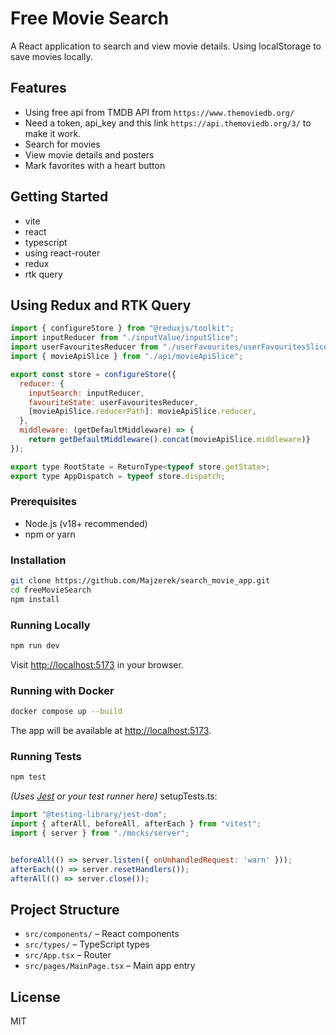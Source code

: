 # Free Movie Search

A React application to search and view movie details.
Using localStorage to save movies locally.

## Features
- Using free api from TMDB API from `https://www.themoviedb.org/`
- Need a token, api_key and this link `https://api.themoviedb.org/3/` to make it work.
- Search for movies
- View movie details and posters
- Mark favorites with a heart button

## Getting Started 
- vite
- react
- typescript
- using react-router
- redux
- rtk query

## Using Redux and RTK Query

```javascript
import { configureStore } from "@reduxjs/toolkit";
import inputReducer from "./inputValue/inputSlice";
import userFavouritesReducer from "./userFavourites/userFavouritesSlice";
import { movieApiSlice } from "./api/movieApiSlice";

export const store = configureStore({
  reducer: {
    inputSearch: inputReducer,
    favouriteState: userFavouritesReducer,
    [movieApiSlice.reducerPath]: movieApiSlice.reducer,
  },
  middleware: (getDefaultMiddleware) => {
    return getDefaultMiddleware().concat(movieApiSlice.middleware)}
});

export type RootState = ReturnType<typeof store.getState>;
export type AppDispatch = typeof store.dispatch;
```

### Prerequisites

- Node.js (v18+ recommended)
- npm or yarn

### Installation

```bash
git clone https://github.com/Majzerek/search_movie_app.git
cd freeMovieSearch
npm install
```

### Running Locally

```bash
npm run dev
```

Visit [http://localhost:5173](http://localhost:5173) in your browser.

### Running with Docker

```bash
docker compose up --build
```

The app will be available at [http://localhost:5173](http://localhost:5173).

### Running Tests

```bash
npm test
```
*(Uses [Jest](https://jestjs.io/) or your test runner here)*
setupTests.ts:
```javascript
import "@testing-library/jest-dom";
import { afterAll, beforeAll, afterEach } from "vitest";
import { server } from "./mocks/server";


beforeAll(() => server.listen({ onUnhandledRequest: 'warn' }));
afterEach(() => server.resetHandlers());
afterAll(() => server.close());

```
## Project Structure

- `src/components/` – React components
- `src/types/` – TypeScript types
- `src/App.tsx` – Router
- `src/pages/MainPage.tsx` –  Main app entry

## License

MIT
